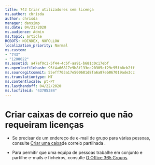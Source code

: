 ```yaml
---
title: 743 Criar utilizadores sem licença
ms.author: chrisda
author: chrisda
manager: dansimp
ms.date: 04/21/2020
ms.audience: Admin
ms.topic: article
ROBOTS: NOINDEX, NOFOLLOW
localization_priority: Normal
ms.custom:
- "743"
- "1200022"
ms.assetid: a47ef0c1-5f44-4c5f-aa91-b681c0c17ebf
ms.openlocfilehash: 95f4a66817e9b8f133ec20305cf29c95fb0cb2ff
ms.sourcegitcommit: 55eff703a17e500681d8fa6a87eb067019ade3cc
ms.translationtype: MT
ms.contentlocale: pt-PT
ms.lasthandoff: 04/22/2020
ms.locfileid: "43705384"
---
```

# <a name="create-mailboxes-that-dont-require-licenses"></a>Criar caixas de correio que não requeiram licenças

- Se precisar de um endereço de e-mail de grupo para várias pessoas, consulte [Criar uma caixa](https://docs.microsoft.com/office365/admin/email/create-a-shared-mailbox)de correio partilhada .

- Para permitir que uma equipa de pessoas trabalhe em conjunto e partilhe e-mails e ficheiros, consulte [O Office 365 Groups](https://support.office.com/article/b565caa1-5c40-40ef-9915-60fdb2d97fa2).
